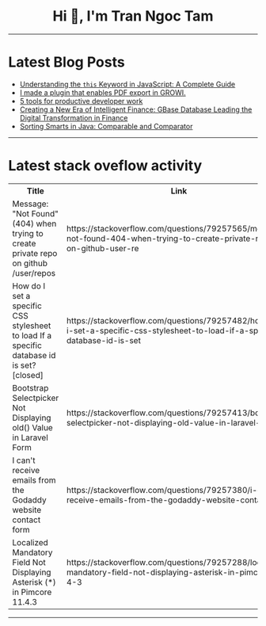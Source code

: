 <h1 align="center">Hi 👋, I'm Tran Ngoc Tam</h1>

---

# Latest Blog Posts 
<!-- BLOG-POST-LIST:START -->
- [Understanding the `this` Keyword in JavaScript: A Complete Guide](https://dev.to/jps27cse/understanding-the-this-keyword-in-javascript-a-complete-guide-39oh)
- [I made a plugin that enables PDF export in GROWI.](https://dev.to/goofmint/i-made-a-plugin-that-enables-pdf-export-in-growi-2d5m)
- [5 tools for productive developer work](https://dev.to/itdevus/5-tools-for-productive-developer-work-37ha)
- [Creating a New Era of Intelligent Finance: GBase Database Leading the Digital Transformation in Finance](https://dev.to/congcong/creating-a-new-era-of-intelligent-finance-gbase-database-leading-the-digital-transformation-in-3he4)
- [Sorting Smarts in Java: Comparable and Comparator](https://dev.to/arshisaxena26/sorting-smarts-in-java-comparable-and-comparator-283j)
<!-- BLOG-POST-LIST:END -->

---

# Latest stack oveflow activity
<table>
  <tr><th>Title</th><th>Link</th></tr>
  <!-- STACKOVERFLOW:START --><tr><td>Message: &quot;Not Found&quot; &lpar;404&rpar; when trying to create private repo on github /user/repos</td><td>https://stackoverflow.com/questions/79257565/message-not-found-404-when-trying-to-create-private-repo-on-github-user-re</td></tr><tr><td>How do I set a specific CSS stylesheet to load If a specific database id is set? [closed]</td><td>https://stackoverflow.com/questions/79257482/how-do-i-set-a-specific-css-stylesheet-to-load-if-a-specific-database-id-is-set</td></tr><tr><td>Bootstrap Selectpicker Not Displaying old&lpar;&rpar; Value in Laravel Form</td><td>https://stackoverflow.com/questions/79257413/bootstrap-selectpicker-not-displaying-old-value-in-laravel-form</td></tr><tr><td>I can&#39;t receive emails from the Godaddy website contact form</td><td>https://stackoverflow.com/questions/79257380/i-cant-receive-emails-from-the-godaddy-website-contact-form</td></tr><tr><td>Localized Mandatory Field Not Displaying Asterisk &lpar;*&rpar; in Pimcore 11.4.3</td><td>https://stackoverflow.com/questions/79257288/localized-mandatory-field-not-displaying-asterisk-in-pimcore-11-4-3</td></tr><!-- STACKOVERFLOW:END -->
</table>

---


